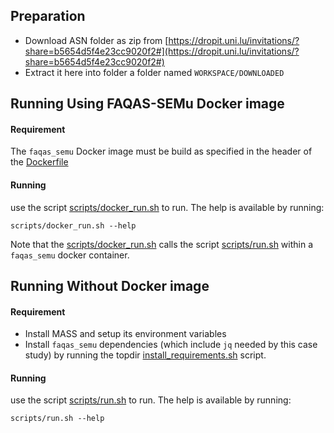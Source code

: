 
## Preparation
- Download ASN folder as zip from [https://dropit.uni.lu/invitations/?share=b5654d5f4e23cc9020f2#](https://dropit.uni.lu/invitations/?share=b5654d5f4e23cc9020f2#)
- Extract it here into folder a folder named `WORKSPACE/DOWNLOADED`

## Running Using FAQAS-SEMu Docker image

#### Requirement
The `faqas_semu` Docker image must be build as specified in the header of the [Dockerfile](../../Dockerfile)

#### Running
use the script [scripts/docker_run.sh](scripts/docker_run.sh) to run. The help is available by running:
```
scripts/docker_run.sh --help
```
Note that the [scripts/docker_run.sh](scripts/docker_run.sh) calls the script [scripts/run.sh](scripts/run.sh) within a `faqas_semu` docker container.

## Running Without Docker image
#### Requirement
- Install MASS and setup its environment variables
- Install `faqas_semu` dependencies (which include `jq` needed by this case study) by running the topdir [install_requirements.sh](../../install_requirements.sh) script.

#### Running
use the script [scripts/run.sh](scripts/run.sh) to run. The help is available by running:
```
scripts/run.sh --help
```
